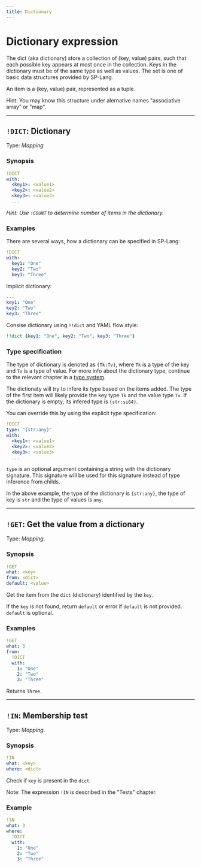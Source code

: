 ```yaml
---
title: Dictionary
---
```


# Dictionary expression


The dict (aka dictionary) store a collection of (key, value) pairs, such that each possible key appears at most once in the collection.
Keys in the dictionary must be of the same type as well as values.
The set is one of basic data structures provided by SP-Lang.

An item is a (key, value) pair, represented as a tuple.

Hint: You may know this structure under alernative names "associative array" or "map".

--- 

## `!DICT`: Dictionary 

Type:  _Mapping_

### Synopsis

```yaml
!DICT
with:
  <key1>: <value1>
  <key2>: <value2>
  <key3>: <value3>
  ...
```

_Hint: Use `!COUNT` to determine number of items in the dictionary._


### Examples

There are several ways, how a dictionary can be specified in SP-Lang:

```yaml
!DICT
with:
  key1: "One"
  key2: "Two"
  key3: "Three"
```

Implicit dictionary:

```yaml
---
key1: "One"
key2: "Two"
key3: "Three"
```

Consise dictionary using `!!dict` and YAML flow style:

```yaml
!!dict {key1: "One", key2: "Two", key3: "Three"}
```

### Type specification

The type of dictionary is denoted as `{Tk:Tv}`, where `Tk` is a type of the key and `Tv` is a type of value.
For more info about the dictionary type, continue to the relevant chapter in a [type system](../language/type-system#dictionary).

The dictionaty will try to infere its type based on the items added.
The type of the first item will likely provide the key type `Tk` and the value type `Tv`.
If the dictionary is empty, its infered type is `{str:si64}`.

You can override this by using the explicit type specification:

```yaml
!DICT
type: "{str:any}"
with:
  <key1>: <value1>
  <key2>: <value2>
  <key3>: <value3>
  ...
```

`type` is an optional argument containing a string with the dictionary signature.
This signature will be used for this signature instead of type inference from childs.

In the above example, the type of the dictionary is `{str:any}`, the type of key is `str` and the type of values is `any`.


--- 

## `!GET`: Get the value from a dictionary 

Type: _Mapping_.


### Synopsis

```yaml
!GET
what: <key>
from: <dict>
default: <value>
```

Get the item from the `dict` (dictionary) identified by the `key`.

If the `key` is not found, return `default` or error if `default` is not provided.
`default` is optional.

### Examples

```yaml
!GET
what: 3
from:
  !DICT
  with:
    1: "One"
    2: "Two"
    3: "Three"
```

Returns `Three`.

--- 

## `!IN`: Membership test 

Type: _Mapping_.

### Synopsis

```yaml
!IN
what: <key>
where: <dict>
```

Check if `key` is present in the `dict`.

Note: The expression `!IN` is described in the "Tests" chapter.

### Example

```yaml
!IN
what: 3
where:
  !DICT
  with:
    1: "One"
    2: "Two"
    3: "Three"
```
